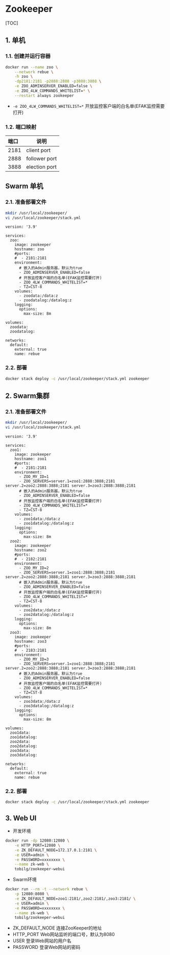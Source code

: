 # Zookeeper

[TOC]

## 1. 单机

### 1.1. 创建并运行容器

```sh
docker run --name zoo \
    --network rebue \
    -h zoo \
    -dp2181:2181 -p2888:2888 -p3888:3888 \
    -e ZOO_ADMINSERVER_ENABLED=false \
    -e ZOO_4LW_COMMANDS_WHITELIST=* \
    --restart always zookeeper
```

- `-e ZOO_4LW_COMMANDS_WHITELIST=*`
  开放监控客户端的白名单(EFAK监控需要打开)

### 1.2. 端口映射

| 端口 | 说明             |
| :--- | ---------------- |
| 2181 | client port      |
| 2888 | follower port    |
| 3888 | election port    |


## Swarm 单机

### 2.1. 准备部署文件

```sh
mkdir /usr/local/zookeeper/
vi /usr/local/zookeeper/stack.yml
```

```sh{.line-numbers}
version: '3.9'

services:
  zoo:
    image: zookeeper
    hostname: zoo
    #ports:
    #  - 2181:2181
    environment:
      # 嵌入的Admin服务器，默认为true
      - ZOO_ADMINSERVER_ENABLED=false
      # 开放监控客户端的白名单(EFAK监控需要打开)
      - ZOO_4LW_COMMANDS_WHITELIST=*
      - TZ=CST-8
    volumes:
      - zoodata:/data:z
      - zoodatalog:/datalog:z
    logging:
      options:
        max-size: 8m

volumes:
  zoodata:
  zoodatalog:

networks:
  default:
    external: true
    name: rebue
```

### 2.2. 部署

```sh
docker stack deploy -c /usr/local/zookeeper/stack.yml zookeeper
```

## 2. Swarm集群

### 2.1. 准备部署文件

```sh
mkdir /usr/local/zookeeper/
vi /usr/local/zookeeper/stack.yml
```

```sh{.line-numbers}
version: '3.9'

services:
  zoo1:
    image: zookeeper
    hostname: zoo1
    #ports:
    #  - 2181:2181
    environment:
      - ZOO_MY_ID=1
      - ZOO_SERVERS=server.1=zoo1:2888:3888;2181 server.2=zoo2:2888:3888;2181 server.3=zoo3:2888:3888;2181
      # 嵌入的Admin服务器，默认为true
      - ZOO_ADMINSERVER_ENABLED=false
      # 开放监控客户端的白名单(EFAK监控需要打开)
      - ZOO_4LW_COMMANDS_WHITELIST=*
      - TZ=CST-8
    volumes:
      - zoo1data:/data:z
      - zoo1datalog:/datalog:z
    logging:
      options:
        max-size: 8m
  zoo2:
    image: zookeeper
    hostname: zoo2
    #ports:
    #  - 2182:2181
    environment:
      - ZOO_MY_ID=2
      - ZOO_SERVERS=server.1=zoo1:2888:3888;2181 server.2=zoo2:2888:3888;2181 server.3=zoo3:2888:3888;2181
      # 嵌入的Admin服务器，默认为true
      - ZOO_ADMINSERVER_ENABLED=false
      # 开放监控客户端的白名单(EFAK监控需要打开)
      - ZOO_4LW_COMMANDS_WHITELIST=*
      - TZ=CST-8
    volumes:
      - zoo2data:/data:z
      - zoo2datalog:/datalog:z
    logging:
      options:
        max-size: 8m
  zoo3:
    image: zookeeper
    hostname: zoo3
    #ports:
    #  - 2183:2181
    environment:
      - ZOO_MY_ID=3
      - ZOO_SERVERS=server.1=zoo1:2888:3888;2181 server.2=zoo2:2888:3888;2181 server.3=zoo3:2888:3888;2181
      # 嵌入的Admin服务器，默认为true
      - ZOO_ADMINSERVER_ENABLED=false
      # 开放监控客户端的白名单(EFAK监控需要打开)
      - ZOO_4LW_COMMANDS_WHITELIST=*
      - TZ=CST-8
    volumes:
      - zoo3data:/data:z
      - zoo3datalog:/datalog:z
    logging:
      options:
        max-size: 8m

volumes:
  zoo1data:
  zoo1datalog:
  zoo2data:
  zoo2datalog:
  zoo3data:
  zoo3datalog:

networks:
  default:
    external: true
    name: rebue
```

### 2.2. 部署

```sh
docker stack deploy -c /usr/local/zookeeper/stack.yml zookeeper
```

## 3. Web UI

- 开发环境

```sh
docker run -dp 12080:12080 \
    -e HTTP_PORT=12080 \
    -e ZK_DEFAULT_NODE=172.17.0.1:2181 \
    -e USER=admin \
    -e PASSWORD=xxxxxxxx \
    --name zk-web \
    tobilg/zookeeper-webui
```

- Swarm环境

```sh
docker run --rm -t --network rebue \
    -p 12080:8080 \
    -e ZK_DEFAULT_NODE=zoo1:2181/,zoo2:2181/,zoo3:2181/ \
    -e USER=admin \
    -e PASSWORD=xxxxxxxx \
    --name zk-web \
    tobilg/zookeeper-webui
```

- ZK_DEFAULT_NODE
  连接ZooKeeper的地址
- HTTP_PORT
  Web网站监听的端口号，默认为8080
- USER
  登录Web网站的用户名
- PASSWORD
  登录Web网站的密码
